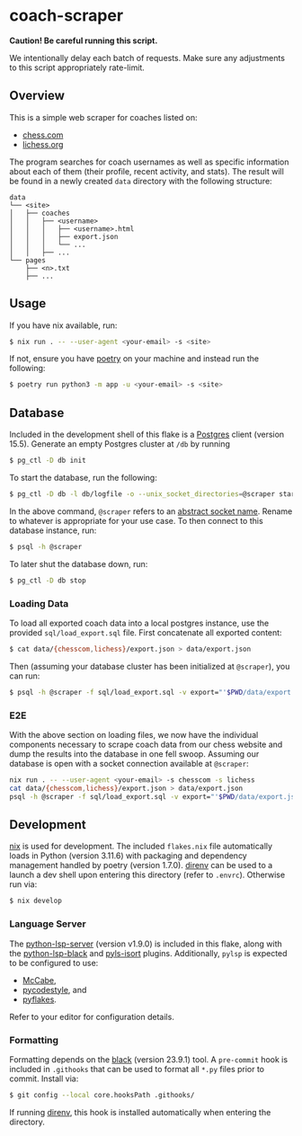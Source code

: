 # coach-scraper

**Caution! Be careful running this script.**

We intentionally delay each batch of requests. Make sure any adjustments to this
script appropriately rate-limit.

## Overview

This is a simple web scraper for coaches listed on:

* [chess.com](https://www.chess.com/coaches)
* [lichess.org](https://www.lichess.org/coach)

The program searches for coach usernames as well as specific information about
each of them (their profile, recent activity, and stats). The result will be
found in a newly created `data` directory with the following structure:
```
data
└── <site>
│   ├── coaches
│   │   ├── <username>
│   │   │   ├── <username>.html
│   │   │   ├── export.json
│   │   │   └── ...
│   │   ├── ...
└── pages
    ├── <n>.txt
    ├── ...
```

## Usage

If you have nix available, run:
```bash
$ nix run . -- --user-agent <your-email> -s <site>
```
If not, ensure you have [poetry](https://python-poetry.org/) on your machine and
instead run the following:
```bash
$ poetry run python3 -m app -u <your-email> -s <site>
```

## Database

Included in the development shell of this flake is a [Postgres](https://www.postgresql.org/)
client (version 15.5). Generate an empty Postgres cluster at `/db` by running
```bash
$ pg_ctl -D db init
```
To start the database, run the following:
```bash
$ pg_ctl -D db -l db/logfile -o --unix_socket_directories=@scraper start
```
In the above command, `@scraper` refers to an [abstract socket name](https://www.postgresql.org/docs/15/runtime-config-connection.html#GUC-UNIX-SOCKET-DIRECTORIES).
Rename to whatever is appropriate for your use case. To then connect to this
database instance, run:
```bash
$ psql -h @scraper
```
To later shut the database down, run:
```bash
$ pg_ctl -D db stop
```

### Loading Data

To load all exported coach data into a local postgres instance, use the provided
`sql/load_export.sql` file. First concatenate all exported content:
```bash
$ cat data/{chesscom,lichess}/export.json > data/export.json
```
Then (assuming your database cluster has been initialized at `@scraper`), you
can run:
```bash
$ psql -h @scraper -f sql/load_export.sql -v export="'$PWD/data/export.json'"
```

### E2E

With the above section on loading files, we now have the individual components
necessary to scrape coach data from our chess website and dump the results into
the database in one fell swoop. Assuming our database is open with a socket
connection available at `@scraper`:
```bash
nix run . -- --user-agent <your-email> -s chesscom -s lichess
cat data/{chesscom,lichess}/export.json > data/export.json
psql -h @scraper -f sql/load_export.sql -v export="'$PWD/data/export.json'"
```

## Development

[nix](https://nixos.org/) is used for development. The included `flakes.nix`
file automatically loads in Python (version 3.11.6) with packaging and
dependency management handled by poetry (version 1.7.0). [direnv](https://direnv.net/)
can be used to a launch a dev shell upon entering this directory (refer to
`.envrc`). Otherwise run via:
```bash
$ nix develop
```

### Language Server

The [python-lsp-server](https://github.com/python-lsp/python-lsp-server)
(version v1.9.0) is included in this flake, along with the [python-lsp-black](https://github.com/python-lsp/python-lsp-black)
and [pyls-isort](https://github.com/paradoxxxzero/pyls-isort) plugins.
Additionally, `pylsp` is expected to be configured to use:

* [McCabe](https://github.com/PyCQA/mccabe),
* [pycodestyle](https://pycodestyle.pycqa.org/en/latest/), and
* [pyflakes](https://github.com/PyCQA/pyflakes).

Refer to your editor for configuration details.

### Formatting

Formatting depends on the [black](https://black.readthedocs.io/en/stable/index.html)
(version 23.9.1) tool. A `pre-commit` hook is included in `.githooks` that can
be used to format all `*.py` files prior to commit. Install via:
```bash
$ git config --local core.hooksPath .githooks/
```
If running [direnv](https://direnv.net/), this hook is installed automatically
when entering the directory.
